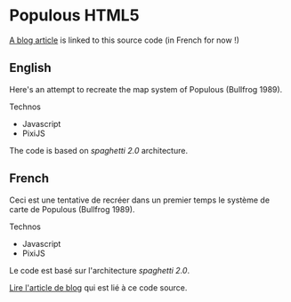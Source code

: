 # Populous HTML5

[A blog article](https://jcguinez.fr/fr/99-mechanics/mecaniques-de-jeu/populous-terrain/) is linked to this source code (in French for now !)

## English

Here's an attempt to recreate the map system of Populous (Bullfrog 1989).

Technos

- Javascript
- PixiJS

The code is based on _spaghetti 2.0_ architecture.

## French

Ceci est une tentative de recréer dans un premier temps le système de carte de Populous (Bullfrog 1989).

Technos

- Javascript
- PixiJS

Le code est basé sur l'architecture _spaghetti 2.0_.

[Lire l'article de blog](https://jcguinez.fr/fr/99-mechanics/mecaniques-de-jeu/populous-terrain/) qui est lié à ce code source.
